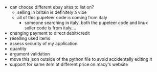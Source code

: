 - can choose different ebay sites to list on?
    -  selling in britain is definitely a vibe
    - all of this pupeteer code is coming from italy
        - someone searching in italy, both the pupeteer code and linux seller code is from italy....
- changing payment to direct debit/credit
- reselling used items
- assess security of my application
- quantity
- argument validation
- move this json outside of the python file to avoid accidentally editing it
- support for same item at different price on macy's website